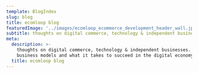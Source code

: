 ```yaml
---
template: BlogIndex
slug: blog
title: ecomloop blog
featuredImage: '../images/ecomloop_ecommerce_development_header_wall.jpg'
subtitle: thoughts on digital commerce, technology & independent business
meta:
  description: >-
    thoughts on digital commerce, technology & independent businesses. a blog about technology, ecommerce, new
    business models and what it takes to succeed in the digital economy.
  title: ecomloop blog
---
```

